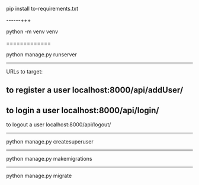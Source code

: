 pip install to-requirements.txt

------+++

python -m venv venv

=============


python manage.py runserver


------

URLs to target:

to register a user
localhost:8000/api/addUser/
--------
to login a user
localhost:8000/api/login/
--------
to logout a user
localhost:8000/api/logout/

---------------

python manage.py createsuperuser

---------

python manage.py makemigrations

--------


python manage.py migrate
